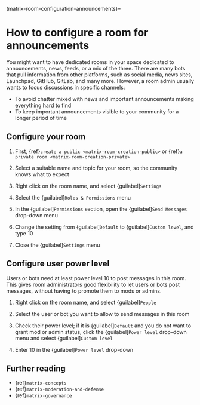 (matrix-room-configuration-announcements)=
# How to configure a room for announcements

You might want to have dedicated rooms in your space dedicated to announcements, news, feeds, or a mix of the three.
There are many bots that pull information from other platforms, such as social media, news sites, Launchpad, GitHub, GitLab, and many more.
However, a room admin usually wants to focus discussions in specific channels:

* To avoid chatter mixed with news and important announcements making everything hard to find
* To keep important announcements visible to your community for a longer period of time


## Configure your room

1. First, {ref}`create a public <matrix-room-creation-public>` or {ref}`a private room <matrix-room-creation-private>`

1. Select a suitable name and topic for your room, so the community knows what to expect

1. Right click on the room name, and select {guilabel]`Settings`

1. Select the {guilabel]`Roles & Permissions` menu

1. In the {guilabel]`Permissions` section, open the {guilabel]`Send Messages` drop-down menu

1. Change the setting from {guilabel]`Default` to {guilabel]`Custom level`, and type 10

1. Close the {guilabel]`Settings` menu


## Configure user power level

Users or bots need at least power level 10 to post messages in this room.
This gives room administrators good flexibility to let users or bots post messages, without having to promote them to mods or admins.

1. Right click on the room name, and select {guilabel]`People`

1. Select the user or bot you want to allow to send messages in this room

1. Check their power level; if it is {guilabel]`Default` and you do not want to grant mod or admin status, click the {guilabel]`Power level` drop-down menu and select {guilabel]`Custom level`

1. Enter 10 in the {guilabel]`Power level` drop-down


## Further reading

* {ref}`matrix-concepts`
* {ref}`matrix-moderation-and-defense`
* {ref}`matrix-governance`

